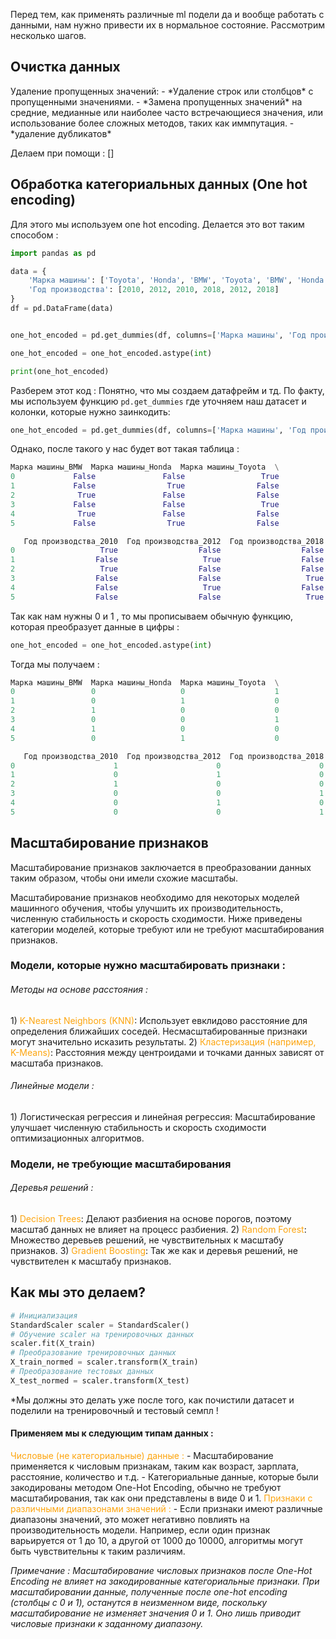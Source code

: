 Перед тем, как применять различные ml подели да и вообще работать с данными, нам нужно привести их в нормальное состояние. Рассмотрим несколько шагов.

<h2>Очистка данных</h2>
Удаление пропущенных значений:
-  *Удаление строк или столбцов* с пропущенными значениями.
- *Замена пропущенных значений* на средние, медианные или наиболее часто встречающиеся значения, или использование более сложных методов, таких как иммпутация. 
- *удаление дубликатов*

Делаем при помощи :
[]

<h2>Обработка категориальных данных (One hot encoding)</h2>
Для этого мы используем one hot encoding. Делается это вот таким способом : 

```python 
import pandas as pd

data = {
    'Марка машины': ['Toyota', 'Honda', 'BMW', 'Toyota', 'BMW', 'Honda'],
    'Год производства': [2010, 2012, 2010, 2018, 2012, 2018]
}
df = pd.DataFrame(data)


one_hot_encoded = pd.get_dummies(df, columns=['Марка машины', 'Год производства'])

one_hot_encoded = one_hot_encoded.astype(int)

print(one_hot_encoded)
```

Разберем этот код : 
Понятно, что мы создаем датафрейм и тд. 
По факту, мы используем функцию `pd.get_dummies` где уточняем наш датасет и колонки, которые нужно заинкодить:

```python
one_hot_encoded = pd.get_dummies(df, columns=['Марка машины', 'Год производства'])
```

Однако, после такого у нас будет вот такая таблица : 

```python 
Марка машины_BMW  Марка машины_Honda  Марка машины_Toyota  \
0             False               False                 True   
1             False                True                False   
2              True               False                False   
3             False               False                 True   
4              True               False                False   
5             False                True                False   

   Год производства_2010  Год производства_2012  Год производства_2018  
0                   True                  False                  False  
1                  False                   True                  False  
2                   True                  False                  False  
3                  False                  False                   True  
4                  False                   True                  False  
5                  False                  False                   True  
```

Так как нам нужны 0 и 1 , то мы прописываем обычную функцию, которая преобразует данные в цифры : 

```python 
one_hot_encoded = one_hot_encoded.astype(int)
```

Тогда мы получаем : 

```python
Марка машины_BMW  Марка машины_Honda  Марка машины_Toyota  \
0                 0                   0                    1   
1                 0                   1                    0   
2                 1                   0                    0   
3                 0                   0                    1   
4                 1                   0                    0   
5                 0                   1                    0   

   Год производства_2010  Год производства_2012  Год производства_2018  
0                      1                      0                      0  
1                      0                      1                      0  
2                      1                      0                      0  
3                      0                      0                      1  
4                      0                      1                      0  
5                      0                      0                      1
```

<h2>Масштабирование признаков</h2> 
Масштабирование признаков заключается в преобразовании данных таким образом, чтобы они имели схожие масштабы.

Масштабирование признаков необходимо для некоторых моделей машинного обучения, чтобы улучшить их производительность, численную стабильность и скорость сходимости. Ниже приведены категории моделей, которые требуют или не требуют масштабирования признаков.


<h3>Модели, которые нужно масштабировать признаки : </h3>
<h6>Методы на основе расстояния :</h6>
1) <span style="color:rgb(253, 165, 15)">K-Nearest Neighbors (KNN)</span>: Использует евклидово расстояние для определения ближайших соседей. Несмасштабированные признаки могут значительно исказить результаты.
2) <span style="color:rgb(253, 165, 15)">Кластеризация (например, K-Means)</span>: Расстояния между центроидами и точками данных зависят от масштаба признаков.
<h6>Линейные модели :</h6>
1) Логистическая регрессия и линейная регрессия: Масштабирование улучшает численную стабильность и скорость сходимости оптимизационных алгоритмов.


<h3>Модели, не требующие масштабирования</h3>
<h6>Деревья решений : </h6>
1) <span style="color:rgb(253, 165, 15)">Decision Trees</span>: Делают разбиения на основе порогов, поэтому масштаб данных не влияет на процесс разбиения.
2) <span style="color:rgb(253, 165, 15)">Random Forest</span>: Множество деревьев решений, не чувствительных к масштабу признаков.
3) <span style="color:rgb(253, 165, 15)">Gradient Boosting</span>: Так же как и деревья решений, не чувствителен к масштабу признаков.


<h2>Как мы это делаем?</h2>

```python 
# Инициализация 
StandardScaler scaler = StandardScaler() 
# Обучение scaler на тренировочных данных 
scaler.fit(X_train) 
# Преобразование тренировочных данных 
X_train_normed = scaler.transform(X_train) 
# Преобразование тестовых данных 
X_test_normed = scaler.transform(X_test)
```

*Мы должны это делать уже после того, как почистили датасет и поделили на тренировочный и тестовый семпл ! 

<h4>Применяем мы к следующим типам данных :</h4> 
<span style="color:rgb(253, 165, 15)">Числовые (не категориальные) данные : </span>
    - Масштабирование применяется к числовым признакам, таким как возраст, зарплата, расстояние, количество и т.д.
    - Категориальные данные, которые были закодированы методом One-Hot Encoding, обычно не требуют масштабирования, так как они представлены в виде 0 и 1.
<span style="color:rgb(253, 165, 15)">Признаки с различными диапазонами значений :</span>
    - Если признаки имеют различные диапазоны значений, это может негативно повлиять на производительность модели. Например, если один признак варьируется от 1 до 10, а другой от 1000 до 10000, алгоритмы могут быть чувствительны к таким различиям.

*Примечание : Масштабирование числовых признаков после One-Hot Encoding не влияет на закодированные категориальные признаки. При масштабировании данные, полученные после one-hot encoding (столбцы с 0 и 1), останутся в неизменном виде, поскольку масштабирование не изменяет значения 0 и 1. Оно лишь приводит числовые признаки к заданному диапазону.*



